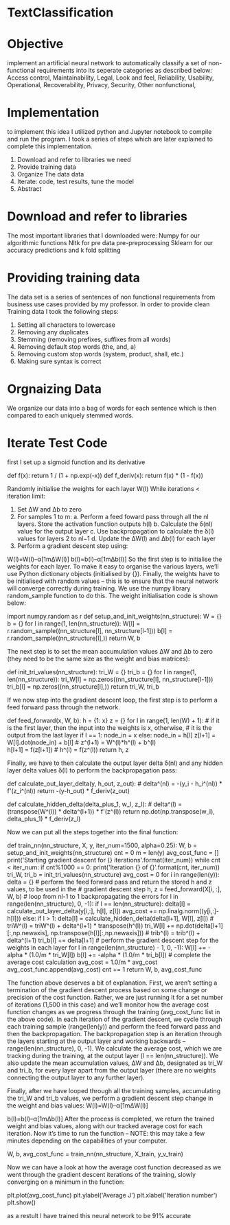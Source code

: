 # TextClassification
# Objective 
implement an artificial neural network to automatically classify a set of non-functional requirements into its seperate categories as described below:
Access control,
Maintainability,
Legal,
Look and feel,
Reliability,
Usability,
Operational,
Recoverability,
Privacy,
Security,
Other nonfunctional,

# Implementation
to implement this idea I utilized python and Jupyter notebook to compile and run the program. I took a series of steps which are later explained to complete this implementation.
1. Download and refer to libraries we need
2. Provide training data
3. Organize The data data
4. Iterate: code, test results, tune the model
5. Abstract

# Download and refer to libraries
The most important libraries that I downloaded were:
Numpy for our algorithmic functions
Nltk for pre data pre-preprocessing 
Sklearn for our accuracy predictions and k fold splitting 

# Providing training data
The data set is a series of sentences of non functional requirements from business use cases provided by my professor. In order to provide clean Training data I took the following steps:
1. Setting all characters to lowercase
2. Removing any duplicates
3. Stemming (removing prefixes, suffixes from all words)
4. Removing default stop words (the, and, a)
5. Removing custom stop words (system, product, shall, etc.)
6. Making sure syntax is correct

# Orgnaizing Data
We organize our data  into a bag of words for each sentence which is then compared to each uniquely stemmed words. 

# Iterate Test Code
first I set up a sigmoid function and its derivative 

def f(x):
    return 1 / (1 + np.exp(-x))
def f_deriv(x):
    return f(x) * (1 - f(x))

    
Randomly initialise the weights for each layer W(l)
While iterations < iteration limit:
1. Set ΔW and Δb to zero
2. For samples 1 to m:
a. Perform a feed foward pass through all the nl layers. Store the activation function outputs h(l)
b. Calculate the δ(nl) value for the output layer
c. Use backpropagation to calculate the δ(l) values for layers 2 to nl−1
d. Update the ΔW(l) and Δb(l) for each layer
3. Perform a gradient descent step using:

W(l)=W(l)–α[1mΔW(l)]
b(l)=b(l)–α[1mΔb(l)]
So the first step is to initialise the weights for each layer. To make it easy to organise the various layers, we’ll use Python dictionary objects (initialised by {}). Finally, the weights have to be initialised with random values – this is to ensure that the neural network will converge correctly during training. We use the numpy library random_sample function to do this. The weight initialisation code is shown below:


import numpy.random as r
def setup_and_init_weights(nn_structure):
    W = {}
    b = {}
    for l in range(1, len(nn_structure)):
        W[l] = r.random_sample((nn_structure[l], nn_structure[l-1]))
        b[l] = r.random_sample((nn_structure[l],))
    return W, b


The next step is to set the mean accumulation values ΔW and Δb to zero (they need to be the same size as the weight and bias matrices):


def init_tri_values(nn_structure):
    tri_W = {}
    tri_b = {}
    for l in range(1, len(nn_structure)):
        tri_W[l] = np.zeros((nn_structure[l], nn_structure[l-1]))
        tri_b[l] = np.zeros((nn_structure[l],))
    return tri_W, tri_b
    
If we now step into the gradient descent loop, the first step is to perform a feed forward pass through the network.


def feed_forward(x, W, b):
    h = {1: x}
    z = {}
    for l in range(1, len(W) + 1):
        # if it is the first layer, then the input into the weights is x, otherwise, 
        # it is the output from the last layer
        if l == 1:
            node_in = x
        else:
            node_in = h[l]
        z[l+1] = W[l].dot(node_in) + b[l] # z^(l+1) = W^(l)*h^(l) + b^(l)  
        h[l+1] = f(z[l+1]) # h^(l) = f(z^(l)) 
    return h, z


Finally, we have to then calculate the output layer delta δ(nl) and any hidden layer delta values δ(l) to perform the backpropagation pass:

def calculate_out_layer_delta(y, h_out, z_out):
    # delta^(nl) = -(y_i - h_i^(nl)) * f'(z_i^(nl))
    return -(y-h_out) * f_deriv(z_out)

def calculate_hidden_delta(delta_plus_1, w_l, z_l):
    # delta^(l) = (transpose(W^(l)) * delta^(l+1)) * f'(z^(l))
    return np.dot(np.transpose(w_l), delta_plus_1) * f_deriv(z_l)


Now we can put all the steps together into the final function:

def train_nn(nn_structure, X, y, iter_num=1500, alpha=0.25):
    W, b = setup_and_init_weights(nn_structure)
    cnt = 0
    m = len(y)
    avg_cost_func = []
    print('Starting gradient descent for {} iterations'.format(iter_num))
    while cnt < iter_num:
        if cnt%1000 == 0:
            print('Iteration {} of {}'.format(cnt, iter_num))
        tri_W, tri_b = init_tri_values(nn_structure)
        avg_cost = 0
        for i in range(len(y)):
            delta = {}
            # perform the feed forward pass and return the stored h and z values, to be used in the
            # gradient descent step
            h, z = feed_forward(X[i, :], W, b)
            # loop from nl-1 to 1 backpropagating the errors
            for l in range(len(nn_structure), 0, -1):
                if l == len(nn_structure):
                    delta[l] = calculate_out_layer_delta(y[i,:], h[l], z[l])
                    avg_cost += np.linalg.norm((y[i,:]-h[l]))
                else:
                    if l > 1:
                        delta[l] = calculate_hidden_delta(delta[l+1], W[l], z[l])
                    # triW^(l) = triW^(l) + delta^(l+1) * transpose(h^(l))
                    tri_W[l] += np.dot(delta[l+1][:,np.newaxis], np.transpose(h[l][:,np.newaxis])) 
                    # trib^(l) = trib^(l) + delta^(l+1)
                    tri_b[l] += delta[l+1]
        # perform the gradient descent step for the weights in each layer
        for l in range(len(nn_structure) - 1, 0, -1):
            W[l] += -alpha * (1.0/m * tri_W[l])
            b[l] += -alpha * (1.0/m * tri_b[l])
        # complete the average cost calculation
        avg_cost = 1.0/m * avg_cost
        avg_cost_func.append(avg_cost)
        cnt += 1
    return W, b, avg_cost_func


The function above deserves a bit of explanation. First, we aren’t setting a termination of the gradient descent process based on some change or precision of the cost function. Rather, we are just running it for a set number of iterations (1,500 in this case) and we’ll monitor how the average cost function changes as we progress through the training (avg_cost_func list in the above code). In each iteration of the gradient descent, we cycle through each training sample (range(len(y)) and perform the feed forward pass and then the backpropagation. The backpropagation step is an iteration through the layers starting at the output layer and working backwards – range(len(nn_structure), 0, -1). We calculate the average cost, which we are tracking during the training, at the output layer (l == len(nn_structure)). We also update the mean accumulation values, ΔW and Δb, designated as tri_W and tri_b, for every layer apart from the output layer (there are no weights connecting the output layer to any further layer).

Finally, after we have looped through all the training samples, accumulating the tri_W and tri_b values, we perform a gradient descent step change in the weight and bias values:
W(l)=W(l)–α[1mΔW(l)]

b(l)=b(l)–α[1mΔb(l)]
After the process is completed, we return the trained weight and bias values, along with our tracked average cost for each iteration. Now it’s time to run the function – NOTE: this may take a few minutes depending on the capabilities of your computer.

W, b, avg_cost_func = train_nn(nn_structure, X_train, y_v_train)

Now we can have a look at how the average cost function decreased as we went through the gradient descent iterations of the training, slowly converging on a minimum in the function:

plt.plot(avg_cost_func)
plt.ylabel('Average J')
plt.xlabel('Iteration number')
plt.show()

as a restult I have trained this neural network to be 91% accurate 
